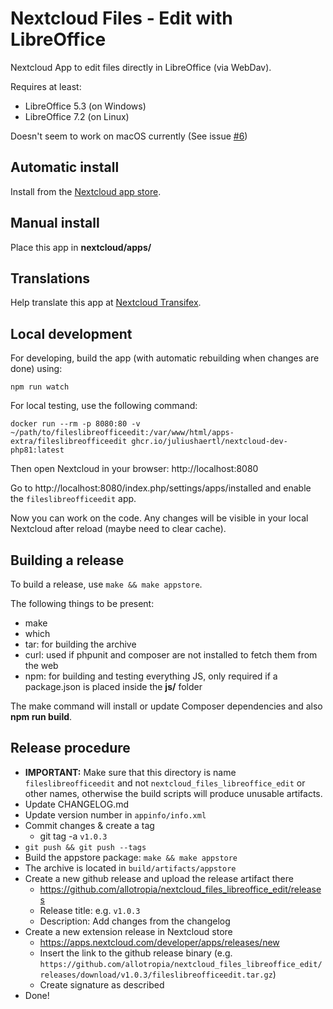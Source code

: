 # Nextcloud Files - Edit with LibreOffice

Nextcloud App to edit files directly in LibreOffice (via WebDav).

Requires at least:
* LibreOffice 5.3 (on Windows)
* LibreOffice 7.2 (on Linux)

Doesn't seem to work on macOS currently (See issue [#6](https://github.com/allotropia/nextcloud_files_libreoffice_edit/issues/6))

## Automatic install

Install from the [Nextcloud app store](https://apps.nextcloud.com/apps/fileslibreofficeedit).

## Manual install

Place this app in **nextcloud/apps/**

## Translations

Help translate this app at [Nextcloud Transifex](https://www.transifex.com/nextcloud/nextcloud).

## Local development

For developing, build the app (with automatic rebuilding when changes are done) using:

    npm run watch

For local testing, use the following command:

    docker run --rm -p 8080:80 -v ~/path/to/fileslibreofficeedit:/var/www/html/apps-extra/fileslibreofficeedit ghcr.io/juliushaertl/nextcloud-dev-php81:latest

Then open Nextcloud in your browser: http://localhost:8080

Go to http://localhost:8080/index.php/settings/apps/installed and enable the `fileslibreofficeedit` app.

Now you can work on the code. Any changes will be visible in your local Nextcloud after reload (maybe need to clear cache).

## Building a release

To build a release, use `make && make appstore`.

The following things to be present:

* make
* which
* tar: for building the archive
* curl: used if phpunit and composer are not installed to fetch them from the web
* npm: for building and testing everything JS, only required if a package.json is placed inside the **js/** folder

The make command will install or update Composer dependencies and also **npm run build**.

## Release procedure

* **IMPORTANT:** Make sure that this directory is name `fileslibreofficeedit` and not `nextcloud_files_libreoffice_edit` or other names, otherwise the build scripts will produce unusable artifacts.
* Update CHANGELOG.md
* Update version number in `appinfo/info.xml`
* Commit changes & create a tag
  * git tag -a `v1.0.3`
* `git push && git push --tags`
* Build the appstore package: `make && make appstore`
* The archive is located in `build/artifacts/appstore`
* Create a new github release and upload the release artifact there
  * https://github.com/allotropia/nextcloud_files_libreoffice_edit/releases
  * Release title: e.g. `v1.0.3`
  * Description: Add changes from the changelog
* Create a new extension release in Nextcloud store
  * https://apps.nextcloud.com/developer/apps/releases/new
  * Insert the link to the github release binary (e.g. `https://github.com/allotropia/nextcloud_files_libreoffice_edit/releases/download/v1.0.3/fileslibreofficeedit.tar.gz`)
  * Create signature as described
* Done!
